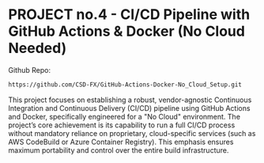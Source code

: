# PROJECT no.4 - CI/CD Pipeline with GitHub Actions & Docker (No Cloud Needed)
Github Repo: 
```bash
https://github.com/CSD-FX/GitHub-Actions-Docker-No_Cloud_Setup.git
```
This project focuses on establishing a robust, vendor-agnostic Continuous Integration and Continuous Delivery (CI/CD) pipeline using GitHub Actions and Docker, specifically engineered for a "No Cloud" environment. The project’s core achievement is its capability to run a full CI/CD process without mandatory reliance on proprietary, cloud-specific services (such as AWS CodeBuild or Azure Container Registry). This emphasis ensures maximum portability and control over the entire build infrastructure.
